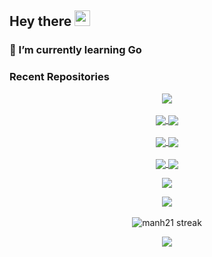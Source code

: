 

<!--
**ariefmahendra/ariefmahendra** is a ✨ _special_ ✨ repository because its `README.md` (this file) appears on your GitHub profile.

### Hi there 👋
Here are some ideas to get you started:

- 🔭 I’m currently working on ...
- 🌱 I’m currently learning ...
- 👯 I’m looking to collaborate on ...
- 🤔 I’m looking for help with ...
- 💬 Ask me about ...
- 📫 How to reach me: ...
- 😄 Pronouns: ...
- ⚡ Fun fact: ...
-->

## Hey there <img src="https://media.giphy.com/media/hvRJCLFzcasrR4ia7z/giphy.gif" width="25px">

### 🌱 I’m currently learning Go

### Recent Repositories
<div align=center>
<a href="https://github.com/ariefmahendra/100day-leetcode-go">
  <img align="center" src="https://github-readme-stats.vercel.app/api/pin/?username=ariefmahendra&repo=100day-leetcode-go&theme=tokyonight" />
</a>
</div>

</br>

<div align=center>
<a href="https://github.com/ariefmahendra/booking_room_app">
  <img align="center" src="https://github-readme-stats.vercel.app/api/pin/?username=ariefmahendra&repo=booking_room_app&theme=tokyonight" />
</a>
<a href="https://github.com/ariefmahendra/todolist">
  <img align="center" src="https://github-readme-stats.vercel.app/api/pin/?username=ariefmahendra&repo=todolist&theme=tokyonight" />
</a>
</div>

</br>

<div align=center>
<a href="https://github.com/ariefmahendra/enigma-laundry">
  <img align="center" src="https://github-readme-stats.vercel.app/api/pin/?username=ariefmahendra&repo=enigma-laundry&theme=tokyonight" />
</a>
<a href="https://portfolio-arief.vercel.app">
  <img align="center" src="https://github-readme-stats.vercel.app/api/pin/?username=ariefmahendra&repo=portfolio-arief&theme=tokyonight" />
</a>
</div>

</br>

<div align=center>
<a href="https://github.com/ariefmahendra/opencore-0.9.7-thinkpad-x270-monterey">
  <img align="center" src="https://github-readme-stats.vercel.app/api/pin/?username=ariefmahendra&repo=opencore-0.9.7-thinkpad-x270-monterey&theme=tokyonight" />
</a>
<a href="https://github.com/ariefmahendra/opencore-0.9.7-Thinkpad-X270-Ventura.git">
  <img align="center" src="https://github-readme-stats.vercel.app/api/pin/?username=ariefmahendra&repo=opencore-0.9.7-Thinkpad-X270-Ventura&theme=tokyonight" />
</a>
</div>



<p align="center"><img src="https://user-images.githubusercontent.com/73097560/115834477-dbab4500-a447-11eb-908a-139a6edaec5c.gif"></p>
<div align="center">
  <img  align="center"  src="https://github-readme-stats.vercel.app/api?username=ariefmahendra&theme=tokyonight&show_icons=true&count_private=true&hide_border=true" />
  <br></br>
  <img  title="🔥 Get streak stats for your profile at git.io/streak-stats" alt="manh21 streak" src="https://github-readme-streak-stats.herokuapp.com?user=ariefmahendra&theme=tokyonight&hide_border=true" />
</div>
<p  align="center"><img src="https://user-images.githubusercontent.com/73097560/115834477-dbab4500-a447-11eb-908a-139a6edaec5c.gif"></p> 
